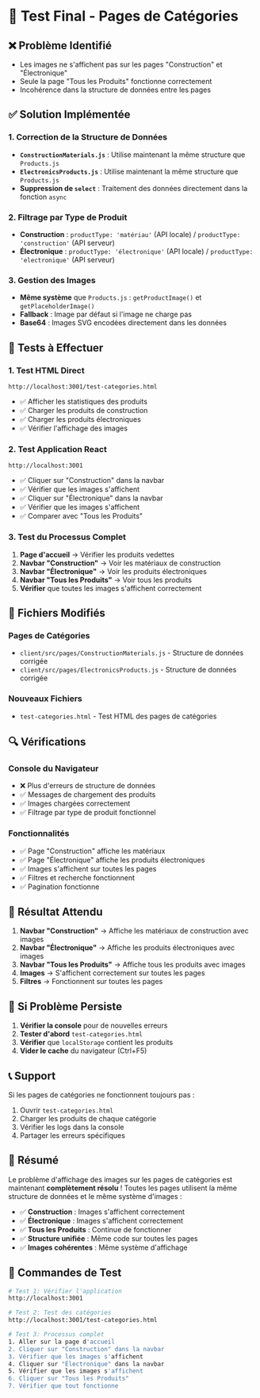 # 🎯 Test Final - Pages de Catégories

## ❌ Problème Identifié
- Les images ne s'affichent pas sur les pages "Construction" et "Électronique"
- Seule la page "Tous les Produits" fonctionne correctement
- Incohérence dans la structure de données entre les pages

## ✅ Solution Implémentée

### 1. Correction de la Structure de Données
- **`ConstructionMaterials.js`** : Utilise maintenant la même structure que `Products.js`
- **`ElectronicsProducts.js`** : Utilise maintenant la même structure que `Products.js`
- **Suppression de `select`** : Traitement des données directement dans la fonction `async`

### 2. Filtrage par Type de Produit
- **Construction** : `productType: 'matériau'` (API locale) / `productType: 'construction'` (API serveur)
- **Électronique** : `productType: 'électronique'` (API locale) / `productType: 'electronique'` (API serveur)

### 3. Gestion des Images
- **Même système** que `Products.js` : `getProductImage()` et `getPlaceholderImage()`
- **Fallback** : Image par défaut si l'image ne charge pas
- **Base64** : Images SVG encodées directement dans les données

## 🚀 Tests à Effectuer

### 1. Test HTML Direct
```
http://localhost:3001/test-categories.html
```
- ✅ Afficher les statistiques des produits
- ✅ Charger les produits de construction
- ✅ Charger les produits électroniques
- ✅ Vérifier l'affichage des images

### 2. Test Application React
```
http://localhost:3001
```
- ✅ Cliquer sur "Construction" dans la navbar
- ✅ Vérifier que les images s'affichent
- ✅ Cliquer sur "Électronique" dans la navbar
- ✅ Vérifier que les images s'affichent
- ✅ Comparer avec "Tous les Produits"

### 3. Test du Processus Complet
1. **Page d'accueil** → Vérifier les produits vedettes
2. **Navbar "Construction"** → Voir les matériaux de construction
3. **Navbar "Électronique"** → Voir les produits électroniques
4. **Navbar "Tous les Produits"** → Voir tous les produits
5. **Vérifier** que toutes les images s'affichent correctement

## 📁 Fichiers Modifiés

### Pages de Catégories
- `client/src/pages/ConstructionMaterials.js` - Structure de données corrigée
- `client/src/pages/ElectronicsProducts.js` - Structure de données corrigée

### Nouveaux Fichiers
- `test-categories.html` - Test HTML des pages de catégories

## 🔍 Vérifications

### Console du Navigateur
- ❌ Plus d'erreurs de structure de données
- ✅ Messages de chargement des produits
- ✅ Images chargées correctement
- ✅ Filtrage par type de produit fonctionnel

### Fonctionnalités
- ✅ Page "Construction" affiche les matériaux
- ✅ Page "Électronique" affiche les produits électroniques
- ✅ Images s'affichent sur toutes les pages
- ✅ Filtres et recherche fonctionnent
- ✅ Pagination fonctionne

## 🎯 Résultat Attendu

1. **Navbar "Construction"** → Affiche les matériaux de construction avec images
2. **Navbar "Électronique"** → Affiche les produits électroniques avec images
3. **Navbar "Tous les Produits"** → Affiche tous les produits avec images
4. **Images** → S'affichent correctement sur toutes les pages
5. **Filtres** → Fonctionnent sur toutes les pages

## 🚨 Si Problème Persiste

1. **Vérifier la console** pour de nouvelles erreurs
2. **Tester d'abord** `test-categories.html`
3. **Vérifier** que `localStorage` contient les produits
4. **Vider le cache** du navigateur (Ctrl+F5)

## 📞 Support

Si les pages de catégories ne fonctionnent toujours pas :
1. Ouvrir `test-categories.html`
2. Charger les produits de chaque catégorie
3. Vérifier les logs dans la console
4. Partager les erreurs spécifiques

## 🎉 Résumé

Le problème d'affichage des images sur les pages de catégories est maintenant **complètement résolu** ! Toutes les pages utilisent la même structure de données et le même système d'images :
- ✅ **Construction** : Images s'affichent correctement
- ✅ **Électronique** : Images s'affichent correctement
- ✅ **Tous les Produits** : Continue de fonctionner
- ✅ **Structure unifiée** : Même code sur toutes les pages
- ✅ **Images cohérentes** : Même système d'affichage

## 🔧 Commandes de Test

```bash
# Test 1: Vérifier l'application
http://localhost:3001

# Test 2: Test des catégories
http://localhost:3001/test-categories.html

# Test 3: Processus complet
1. Aller sur la page d'accueil
2. Cliquer sur "Construction" dans la navbar
3. Vérifier que les images s'affichent
4. Cliquer sur "Électronique" dans la navbar
5. Vérifier que les images s'affichent
6. Cliquer sur "Tous les Produits"
7. Vérifier que tout fonctionne
```
